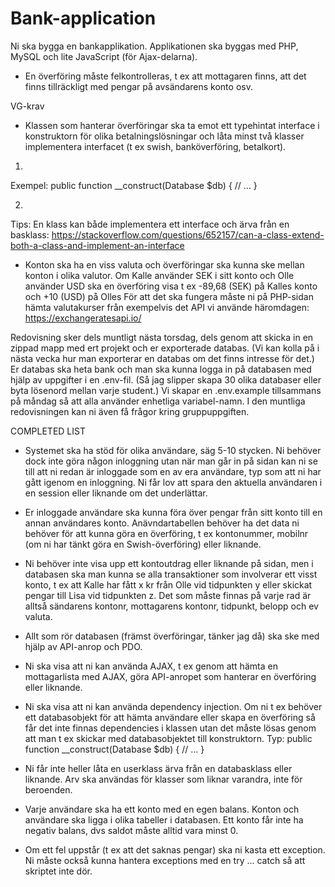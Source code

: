 # Bank-application

Ni ska bygga en bankapplikation. Applikationen ska byggas med PHP, MySQL och lite JavaScript (för Ajax-delarna).

* En överföring måste felkontrolleras, t ex att mottagaren finns, att det finns tillräckligt med pengar på avsändarens konto osv.

VG-krav

* Klassen som hanterar överföringar ska ta emot ett typehintat interface i konstruktorn för olika betalningslösningar och låta minst två klasser implementera interfacet (t ex swish, banköverföring, betalkort).
1.
Exempel:
public function __construct(Database $db) {
  // ...
}

2.
Tips: En klass kan både implementera ett interface och ärva från en basklass: https://stackoverflow.com/questions/652157/can-a-class-extend-both-a-class-and-implement-an-interface

* Konton ska ha en viss valuta och överföringar ska kunna ske mellan konton i olika valutor. Om Kalle använder SEK i sitt konto och Olle använder USD ska en överföring visa t ex -89,68 (SEK) på Kalles konto och +10 (USD) på Olles För att det ska fungera måste ni på PHP-sidan hämta valutakurser från exempelvis det API vi använde häromdagen: https://exchangeratesapi.io/


Redovisning sker dels muntligt nästa torsdag, dels genom att skicka in en zippad mapp med ert projekt och er exporterade databas. (Vi kan kolla på i nästa vecka hur man exporterar en databas om det finns intresse för det.) Er databas ska heta bank och man ska kunna logga in på databasen med hjälp av uppgifter i en .env-fil. (Så jag slipper skapa 30 olika databaser eller byta lösenord mellan varje student.) Vi skapar en .env.example tillsammans på måndag så att alla använder enhetliga variabel-namn. I den muntliga redovisningen kan ni även få frågor kring gruppuppgiften.


COMPLETED LIST
* Systemet ska ha stöd för olika användare, säg 5-10 stycken. Ni behöver dock inte göra någon inloggning utan när man går in på sidan kan ni se till att ni redan är inloggade som en av era användare, typ som att ni har gått igenom en inloggning. Ni får lov att spara den aktuella användaren i en session eller liknande om det underlättar.

* Er inloggade användare ska kunna föra över pengar från sitt konto till en annan användares konto. Anävndartabellen behöver ha det data ni behöver för att kunna göra en överföring, t ex kontonummer, mobilnr (om ni har tänkt göra en Swish-överföring) eller liknande.

* Ni behöver inte visa upp ett kontoutdrag eller liknande på sidan, men i databasen ska man kunna se alla transaktioner som involverar ett visst konto, t ex att Kalle har fått x kr från Olle vid tidpunkten y eller skickat pengar till Lisa vid tidpunkten z. Det som måste finnas på varje rad är alltså sändarens kontonr, mottagarens kontonr, tidpunkt, belopp och ev valuta.

* Allt som rör databasen (främst överföringar, tänker jag då) ska ske med hjälp av API-anrop och PDO.

* Ni ska visa att ni kan använda AJAX, t ex genom att hämta en mottagarlista med AJAX, göra API-anropet som hanterar en överföring eller liknande.

* Ni ska visa att ni kan använda dependency injection. Om ni t ex behöver ett databasobjekt för att hämta användare eller skapa en överföring så får det inte finnas dependencies i klassen utan det måste lösas genom att man t ex skickar med databasobjektet till konstruktorn. Typ:
public function __construct(Database $db) {
  // ...
}

* Ni får inte heller låta en userklass ärva från en databasklass eller liknande. Arv ska användas för klasser som liknar varandra, inte för beroenden.

* Varje användare ska ha ett konto med en egen balans. Konton och användare ska ligga i olika tabeller i databasen. Ett konto får inte ha negativ balans, dvs saldot måste alltid vara minst 0.

* Om ett fel uppstår (t ex att det saknas pengar) ska ni kasta ett exception. Ni måste också kunna hantera exceptions med en try ... catch så att skriptet inte dör.
